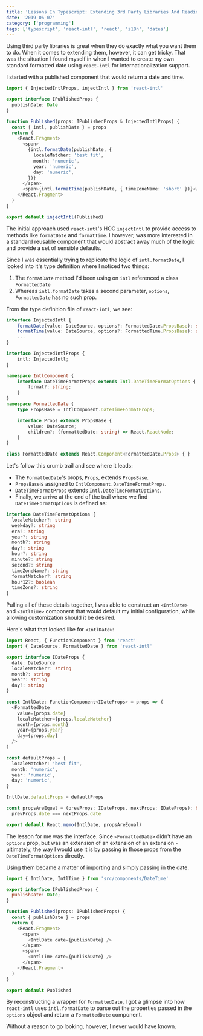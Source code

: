 ```yaml
---
title: 'Lessons In Typescript: Extending 3rd Party Libraries And Reading Type Definitions '
date: '2019-06-07'
category: ['programming']
tags: ['typescript', 'react-intl', 'react', 'i18n', 'dates']
---
```


Using third party libraries is great when they do exactly what you want them to do. When it comes to extending them, however, it can get tricky. That was the situation I found myself in when I wanted to create my own standard formatted date using `react-intl` for internationalization support.

I started with a published component that would return a date and time.

```typescript
import { InjectedIntlProps, injectIntl } from 'react-intl'

export interface IPublishedProps {
  publishDate: Date
}

function Published(props: IPublishedProps & InjectedIntlProps) {
  const { intl, publishDate } = props
  return (
    <React.Fragment>
      <span>
        {intl.formatDate(publishDate, {
          localeMatcher: 'best fit',
          month: 'numeric',
          year: 'numeric',
          day: 'numeric',
        })}
      </span>
      <span>{intl.formatTime(publishDate, { timeZoneName: 'short' })}</span>
    </React.Fragment>
  )
}

export default injectIntl(Published)
```

The initial approach used `react-intl`'s HOC `injectIntl` to provide access to methods like `formatDate` and `formatTime`. I however, was more interested in a standard reusable component that would abstract away much of the logic and provide a set of sensible defaults.

Since I was essentially trying to replicate the logic of `intl.formatDate`, I looked into it's type definition where I noticed two things:

1. The `formatDate` method I'd been using on `intl` referenced a class `FormattedDate`
2. Whereas `intl.formatDate` takes a second parameter, `options`, `FormattedDate` has no such prop.

From the type definition file of `react-intl`, we see:

```typescript
interface InjectedIntl {
    formatDate(value: DateSource, options?: FormattedDate.PropsBase): string;
    formatTime(value: DateSource, options?: FormattedTime.PropsBase): string;
    ...
}

interface InjectedIntlProps {
    intl: InjectedIntl;
}

namespace IntlComponent {
    interface DateTimeFormatProps extends Intl.DateTimeFormatOptions {
        format?: string;
    }
}
namespace FormattedDate {
    type PropsBase = IntlComponent.DateTimeFormatProps;

    interface Props extends PropsBase {
        value: DateSource;
        children?: (formattedDate: string) => React.ReactNode;
    }
}

class FormattedDate extends React.Component<FormattedDate.Props> { }
```

Let's follow this crumb trail and see where it leads:

- The `FormattedDate`'s props, `Props`, extends `PropsBase`.
- `PropsBase`is assigned to `IntlComponent.DateTimeFormatProps`.
- `DateTimeFormatProps` extends `Intl.DateTimeFormatOptions`.
- Finally, we arrive at the end of the trail where we find `DateTimeFormatOptions` is defined as:

```typescript
interface DateTimeFormatOptions {
  localeMatcher?: string
  weekday?: string
  era?: string
  year?: string
  month?: string
  day?: string
  hour?: string
  minute?: string
  second?: string
  timeZoneName?: string
  formatMatcher?: string
  hour12?: boolean
  timeZone?: string
}
```

Pulling all of these details together, I was able to construct an `<IntlDate>` and `<IntlTime>` component that would default my initial configuration, while allowing customization should it be desired.

Here's what that looked like for `<IntlDate>`:

```typescript
import React, { FunctionComponent } from 'react'
import { DateSource, FormattedDate } from 'react-intl'

export interface IDateProps {
  date: DateSource
  localeMatcher?: string
  month?: string
  year?: string
  day?: string
}

const IntlDate: FunctionComponent<IDateProps> = props => (
  <FormattedDate
    value={props.date}
    localeMatcher={props.localeMatcher}
    month={props.month}
    year={props.year}
    day={props.day}
  />
)

const defaultProps = {
  localeMatcher: 'best fit',
  month: 'numeric',
  year: 'numeric',
  day: 'numeric',
}

IntlDate.defaultProps = defaultProps

const propsAreEqual = (prevProps: IDateProps, nextProps: IDateProps): boolean =>
  prevProps.date === nextProps.date

export default React.memo(IntlDate, propsAreEqual)
```

The lesson for me was the interface. Since `<FormattedDate>` didn't have an `options` prop, but was an extension of an extension of an extension - ultimately, the way I would use it is by passing in those props from the `DateTimeFormatOptions` directly.

Using them became a matter of importing and simply passing in the date.

```javascript
import { IntlDate, IntlTime } from 'src/components/DateTime'

export interface IPublishedProps {
  publishDate: Date;
}

function Published(props: IPublishedProps) {
  const { publishDate } = props
  return (
    <React.Fragment>
      <span>
        <IntlDate date={publishDate} />
      </span>
      <span>
        <IntlTime date={publishDate} />
      </span>
    </React.Fragment>
  )
}

export default Published
```

By reconstructing a wrapper for `FormattedDate`, I got a glimpse into how `react-intl` uses `intl.formatDate` to parse out the properties passed in the `options` object and return a `FormattedDate` component.

Without a reason to go looking, however, I never would have known.
